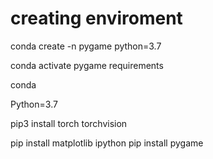 # creating enviroment
conda create -n pygame python=3.7

conda activate pygame
requirements


conda

Python=3.7

pip3 install torch torchvision

pip install  matplotlib ipython
pip install pygame
